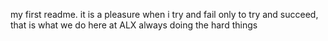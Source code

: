 my first readme.
it is a pleasure when i try and fail only to try and succeed, that is what we do here at ALX always doing the hard things

